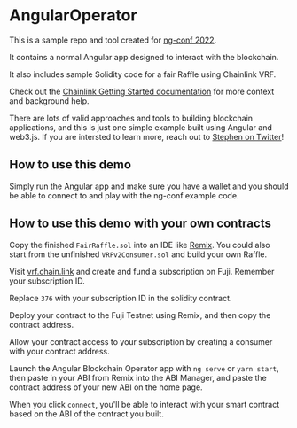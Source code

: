 # AngularOperator
This is a sample repo and tool created for [ng-conf 2022](https://ng-conf.org/).

It contains a normal Angular app designed to interact with the blockchain.

It also includes sample Solidity code for a fair Raffle using Chainlink VRF.

Check out the [Chainlink Getting Started documentation](https://docs.chain.link/docs/deploy-your-first-contract/) for more context and background help. 

There are lots of valid approaches and tools to building blockchain applications, and this is just one simple example built using Angular and web3.js. If you are intersted to learn more, reach out to [Stephen on Twitter](https://twitter.com/stephenfluin)!

## How to use this demo
Simply run the Angular app and make sure you have a wallet and you should be able to connect to and play with the ng-conf example code.

## How to use this demo with your own contracts
Copy the finished `FairRaffle.sol` into an IDE like [Remix](remix.ethereum.org). You could also start from the unfinished `VRFv2Consumer.sol` and build your own Raffle.

Visit [vrf.chain.link](https://vrf.chain.link) and create and fund a subscription on Fuji. Remember your subscription ID.

Replace `376` with your subscription ID in the solidity contract.

Deploy your contract to the Fuji Testnet using Remix, and then copy the contract address.

Allow your contract access to your subscription by creating a consumer with your contract address.

Launch the Angular Blockchain Operator app with `ng serve` or `yarn start`, then paste in your ABI from Remix into the ABI Manager, and paste the contract address of your new ABI on the home page.

When you click `connect`, you'll be able to interact with your smart contract based on the ABI of the contract you built.